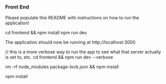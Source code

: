 ### Front End

Please populate this README with instructions on how to run the application!

cd frontend && npm install
npm run dev

The application should now be running at http://localhost:3000

// this is a more verbose way to run the app to see what that server actually is set to, etc.
cd frontend && npm run dev --verbose

rm -rf node_modules package-lock.json && npm install

npm install